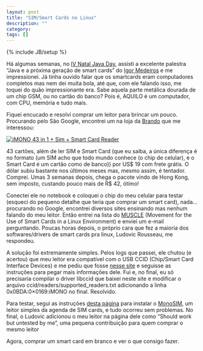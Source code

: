 ```yaml
---
layout: post
title: "SIM/Smart Cards no Linux"
description: ""
category: 
tags: []
---
```

{% include JB/setup %}

Há algumas semanas, no [IV Natal Java
Day](http://www.jeebrasil.com.br/nataljavaday/), assisti a excelente palestra
“Java e a próxima geração de smart cards” do [Igor
Medeiros](http://www.igormedeiros.com.br/) e me impressionei. Já tinha ouvido
falar que os smartcards eram computadores completos mas nem dei muita bola, até
que, com ele falando isso, me toquei do quão impressionante era. Sabe aquela
parte metálica dourada de um chip GSM, ou no cartão do banco? Pois é, AQUILO é
um computador, com CPU, memória e tudo mais.

Fiquei encucado e resolvi comprar um leitor para brincar um pouco. Procurando
pelo São Google, encontrei um na loja da [Brando](http://usb.brando.com.hk/)
que me interessou:

[![iMONO 43 in 1 + Sim + Smart Card
Reader](/assets/media/imono43in1.jpg)](http://usb.brando.com.hk/prod_detail.php?prod_id=00570)

43 cartões, além de ler SIM e Smart Card (que eu saiba, a única diferença é no
formato (um SIM acho que todo mundo conhece (o chip de celular), e o Smart Card
é um cartão como de banco)) por US$ 19 com frete grátis. O dólar subiu bastante
nos últimos meses mas, mesmo assim, é tentador. Comprei. Umas 3 semanas depois,
chega o pacote vindo de Hong Kong, sem imposto, custando pouco mais de R$ 42,
ótimo!

Conectei ele no notebook e coloquei o chip do meu celular para testar (esqueci
do pequeno detalhe que teria que comprar um smart card), nada… procurando no
Google, encontrei diversos sites ensinando mas nenhum falando do meu leitor.
Então entrei na lista do [MUSCLE](http://www.linuxnet.com/) (Movement for the Use of Smart Cards in a Linux
Environment) e enviei um e-mail perguntando. Poucas horas depois, o próprio
cara que fez a maioria dos softwares/drivers de smart cards pra linux, Ludovic
Rousseau, me respondeu.

A solução foi extremamente simples. Pelos logs que passei, ele chutou (e
acertou) que meu leitor era compatível com o USB CCID (Chip/Smart Card
Interface Devices) e me pediu que fosse [nesse
site](http://pcsclite.alioth.debian.org/ccid.html#CCID_compliant) e seguisse as
instruções para pegar mais informações dele. Fui e, no final, eu só precisaria
compilar o driver libccid que baixei neste site e modificar o arquivo
ccid/readers/supported_readers.txt adicionando a linha 0x0BDA:0×0169:iMONO no
final. Resolvido.

Para testar, segui as instruções [desta
página](http://www.barrydegraaff.tk/index.html?files/Archive/Linux%20Sim%20Card%20reader/index.html)
para instalar o [MonoSIM](http://www.integrazioneweb.com/monosim/), um leitor
simples da agenda de SIM cards, e tudo ocorreu sem problemas. No final, o
Ludovic adicionou o meu leitor na página dele como “Should work but untested by
me”, uma pequena contribuição para quem comprar o mesmo leitor 

Agora, comprar um smart card em branco e ver o que consigo fazer.
